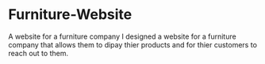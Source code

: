 # Furniture-Website
A website for a furniture company 
I designed a website for a furniture company that allows them to dipay thier products and for thier customers to reach out to them.
